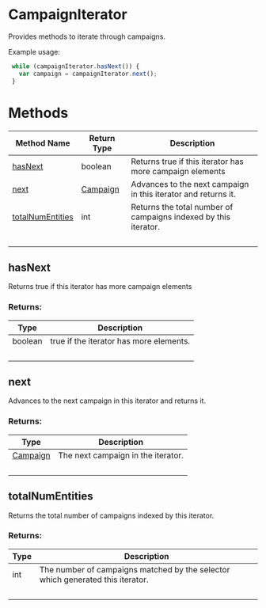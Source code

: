 # CampaignIterator
Provides methods to iterate through campaigns.

Example usage:
```javascript
 while (campaignIterator.hasNext()) {
   var campaign = campaignIterator.next();
 }
```

# Methods
|Method Name|Return Type|Description|
|-|-|-
[hasNext](#hasnext)|boolean|Returns true if this iterator has more campaign elements <br />
[next](#next)|[Campaign](./Campaign)|Advances to the next campaign in this iterator and returns it.<br />
[totalNumEntities](#totalnumentities)|int|Returns the total number of campaigns indexed by this iterator.
&nbsp;|&nbsp;|&nbsp;

## <a name="hasnext"></a>hasNext
Returns true if this iterator has more campaign elements 

### Returns:
|Type|Description|
|-|-
boolean|true if the iterator has more elements.
&nbsp;|&nbsp;
## <a name="next"></a>next
Advances to the next campaign in this iterator and returns it.

### Returns:
|Type|Description|
|-|-
[Campaign](./Campaign)|The next campaign in the iterator.
&nbsp;|&nbsp;
## <a name="totalnumentities"></a>totalNumEntities
Returns the total number of campaigns indexed by this iterator.
### Returns:
|Type|Description|
|-|-
int|The number of campaigns matched by the selector which generated this iterator.
&nbsp;|&nbsp;
